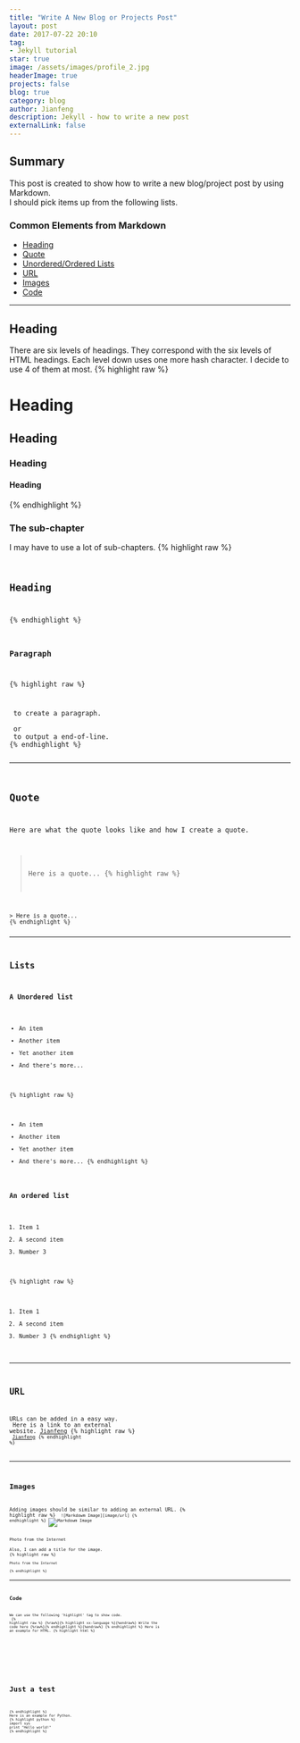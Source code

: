 ```yaml
---
title: "Write A New Blog or Projects Post"
layout: post
date: 2017-07-22 20:10
tag: 
- Jekyll tutorial
star: true
image: /assets/images/profile_2.jpg
headerImage: true
projects: false
blog: true
category: blog
author: Jianfeng
description: Jekyll - how to write a new post
externalLink: false
---
```


## Summary

This post is created to show how to write a new blog/project post by using Markdown.<br/>
I should pick items up from the following lists.
### Common Elements from Markdown
- [Heading](#heading)
- [Quote](#quote)
- [Unordered/Ordered Lists](#lists)
- [URL](#url)
- [Images](#images)
- [Code](#code)

---

## Heading
There are six levels of headings. They correspond with the six levels of HTML headings. Each level down uses one more hash character. I decide to use 4 of them at most.
{% highlight raw %}
# Heading
## Heading
### Heading
#### Heading
{% endhighlight %}

### The sub-chapter
I may have to use a lot of sub-chapters.
{% highlight raw %}
<code here>
## Heading
{% endhighlight %}

### Paragraph
{% highlight raw %}
<p></p> to create a paragraph.
<br> or <br/> to output a end-of-line.
{% endhighlight %}

---

## Quote
Here are what the quote looks like and how I create a quote.
> Here is a quote...
{% highlight raw %}
<code here>
> Here is a quote...
{% endhighlight %}

---

## Lists
### A Unordered list
* An item
* Another item
* Yet another item
* And there's more...

{% highlight raw %}
* An item
* Another item
* Yet another item
* And there's more...
{% endhighlight %}
### An ordered list
1. Item 1
2. A second item
3. Number 3

{% highlight raw %}
1. Item 1
2. A second item
3. Number 3
{% endhighlight %}

---

## URL

URLs can be added in a easy way.<br/>
Here is a link to an external website. [Jianfeng](http://google.com/)
{% highlight raw %}
<code here>
[Jianfeng](http://google.com/)
{% endhighlight %}

---

## Images
Adding images should be similar to adding an external URL.
{% highlight raw %}
<code here>
![Markdowm Image][image/url]
{% endhighlight %}
![Markdowm Image][1]
<figcaption class="caption">Photo from the Internet</figcaption>
Also, I can add a title for the image.
{% highlight raw %}
<code here>
<figcaption class="caption">Photo from the Internet</figcaption>
{% endhighlight %}

---

## Code
We can use the following 'highlight' tag to show code.<br/>
{% highlight raw %}
{%raw%}{% highlight xx-language %}{%endraw%}
Write the code here
{%raw%}{% endhighlight %}{%endraw%}
{% endhighlight %}
Here is an example for HTML.
{% highlight html %}
<!DOCTYPE html>
<html lang="en">
<head>
    <meta charset="UTF-8">
    <title>Document</title>
</head>
<body>
    <h1>Just a test</h1>
</body>
</html>
{% endhighlight %}
Here is an example for Python.
{% highlight python %}
import sys
print "Hello world!"
{% endhighlight %}

[1]: http://kune.fr/wp-content/uploads/2013/10/ghost-blog.jpg
